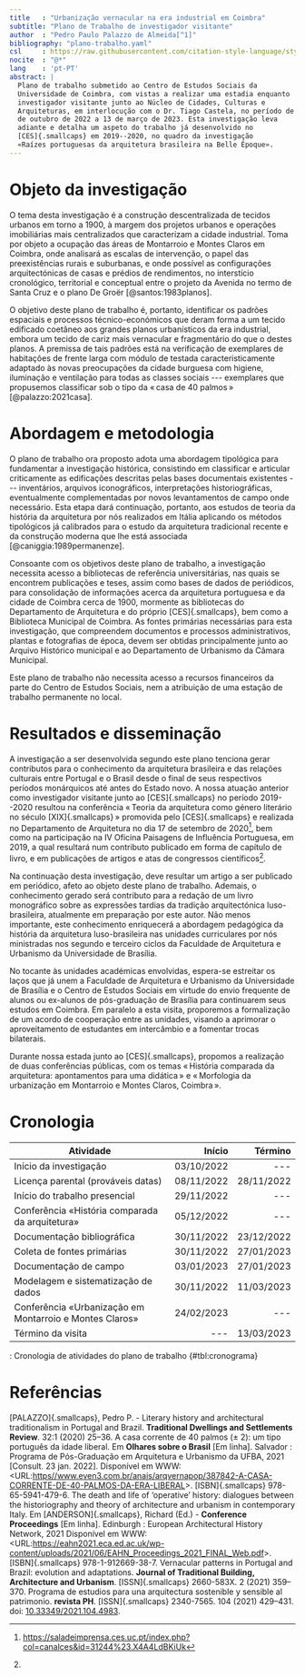 ```yaml
---
title   : "Urbanização vernacular na era industrial em Coimbra"
subtitle: "Plano de Trabalho de investigador visitante"
author  : "Pedro Paulo Palazzo de Almeida[^1]"
bibliography: "plano-trabalho.yaml"
csl     : https://raw.githubusercontent.com/citation-style-language/styles/master/norma-portuguesa-405.csl
nocite  : "@*"
lang    : 'pt-PT'
abstract: |
  Plano de trabalho submetido ao Centro de Estudos Sociais da
  Universidade de Coimbra, com vistas a realizar uma estadia enquanto
  investigador visitante junto ao Núcleo de Cidades, Culturas e
  Arquiteturas, em interlocução com o Dr. Tiago Castela, no período de 3
  de outubro de 2022 a 13 de março de 2023. Esta investigação leva
  adiante e detalha um aspeto do trabalho já desenvolvido no
  [CES]{.smallcaps} em 2019--2020, no quadro da investigação
  «Raízes portuguesas da arquitetura brasileira na Belle Époque».
---
```


# Objeto da investigação #

O tema desta investigação é a construção descentralizada de tecidos
urbanos em torno a 1900, à margem dos projetos urbanos e operações
imobiliárias mais centralizados que caracterizam a cidade industrial.
Toma por objeto a ocupação das áreas de Montarroio e Montes Claros em
Coimbra, onde analisará as escalas de intervenção, o papel das
preexistências rurais e suburbanas, e onde possível as configurações
arquitectónicas de casas e prédios de rendimentos, no interstício
cronológico, territorial e conceptual entre o projeto da Avenida no
termo de Santa Cruz e o plano De Groër [@santos:1983planos].

O objetivo deste plano de trabalho é, portanto, identificar os padrões
espaciais e processos técnico-económicos que deram forma a um tecido
edificado coetâneo aos grandes planos urbanísticos da era industrial,
embora um tecido de cariz mais vernacular e fragmentário do que o destes
planos. A premissa de tais padrões está na verificação de exemplares de
habitações de frente larga com módulo de testada caracteristicamente
adaptado às novas preocupações da cidade burguesa com higiene,
iluminação e ventilação para todas as classes sociais --- exemplares que
propusemos classificar sob o tipo da « casa de 40 palmos »
[@palazzo:2021casa].

# Abordagem e metodologia #

O plano de trabalho ora proposto adota uma abordagem tipológica para
fundamentar a investigação histórica, consistindo em classificar e
articular criticamente as edificações descritas pelas bases documentais
existentes --- inventários, arquivos iconográficos, interpretações
historiográficas, eventualmente complementadas por novos levantamentos
de campo onde necessário. Esta etapa dará continuação, portanto, aos
estudos de teoria da história da arquitetura por nós realizados em
Itália aplicando os métodos tipológicos já calibrados para o estudo da
arquitetura tradicional recente e da construção moderna que lhe está
associada [@caniggia:1989permanenze].

Consoante com os objetivos deste plano de trabalho, a investigação
necessita acesso a bibliotecas de referência universitárias, nas quais se
encontrem publicações e teses, assim como bases de dados de periódicos,
para consolidação de informações acerca da arquitetura portuguesa e da
cidade de Coimbra cerca de 1900, mormente as bibliotecas do Departamento
de Arquitetura e do próprio [CES]{.smallcaps}, bem como a Biblioteca
Municipal de Coimbra. As fontes primárias necessárias para esta
investigação, que compreendem documentos e processos administrativos,
plantas e fotografias de época, devem ser obtidas principalmente junto
ao Arquivo Histórico municipal e ao Departamento de Urbanismo da Câmara
Municipal.

Este plano de trabalho não necessita acesso a recursos financeiros da
parte do Centro de Estudos Sociais, nem a atribuição de uma estação de
trabalho permanente no local.

# Resultados e disseminação #

A investigação a ser desenvolvida segundo este plano tenciona gerar
contributos para o conhecimento da arquitetura brasileira e das relações
culturais entre Portugal e o Brasil desde o final de seus respectivos
períodos monárquicos até antes do Estado novo. A nossa atuação anterior
como investigador visitante junto ao [CES]{.smallcaps} no período
2019--2020 resultou na conferência « Teoria da arquitetura como género
literário no século [XIX]{.smallcaps} » promovida pelo [CES]{.smallcaps}
e realizada no Departamento de Arquitetura no dia 17 de setembro de
2020[^2], bem como na participação na IV Oficina Paisagens de Influência
Portuguesa, em 2019, a qual resultará num contributo publicado em forma
de capítulo de livro, e em publicações de artigos e atas de congressos
científicos[^3].

Na continuação desta investigação, deve resultar um artigo a ser
publicado em periódico, afeto ao objeto deste plano de trabalho.
Ademais, o conhecimento gerado será contributo para a redação de um
livro monográfico sobre as expressões tardias da tradição arquitectónica
luso-brasileira, atualmente em preparação por este autor. Não menos
importante, este conhecimento enriquecerá a abordagem pedagógica da
história da arquitetura luso-brasileira nas unidades curriculares por
nós ministradas nos segundo e terceiro ciclos da Faculdade de
Arquitetura e Urbanismo da Universidade de Brasília.

No tocante às unidades académicas envolvidas, espera-se estreitar os
laços que já unem a Faculdade de Arquitetura e Urbanismo da Universidade
de Brasília e o Centro de Estudos Sociais em virtude do envio frequente
de alunos ou ex-alunos de pós-graduação de Brasília para continuarem
seus estudos em Coimbra. Em paralelo a esta visita, proporemos a
formalização de um acordo de cooperação entre as unidades, visando a
aprimorar o aproveitamento de estudantes em intercâmbio e a fomentar
trocas bilaterais.

Durante nossa estada junto ao [CES]{.smallcaps}, propomos a realização
de duas conferências públicas, com os temas « História comparada da
arquitetura: apontamentos para uma didática » e « Morfologia da
urbanização em Montarroio e Montes Claros, Coimbra ».

# Cronologia #


| Atividade                                               |     Início |    Término |
|---------------------------------------------------------|-----------:|-----------:|
| Início da investigação                                  | 03/10/2022 |        --- |
| Licença parental (prováveis datas)                      | 08/11/2022 | 28/11/2022 |
| Início do trabalho presencial                           | 29/11/2022 |        --- |
| Conferência «História comparada da arquitetura»         | 05/12/2022 |        --- |
| Documentação bibliográfica                              | 30/11/2022 | 23/12/2022 |
| Coleta de fontes primárias                              | 30/11/2022 | 27/01/2023 |
| Documentação de campo                                   | 03/01/2023 | 27/01/2023 |
| Modelagem e sistematização de dados                     | 30/11/2022 | 11/03/2023 |
| Conferência «Urbanização em Montarroio e Montes Claros» | 24/02/2023 |        --- |
| Término da visita                                       |        --- | 13/03/2023 |

: Cronologia de atividades do plano de trabalho {#tbl:cronograma}

# Referências #

[^1]: Professor associado, Faculdade de Arquitetura e Urbanismo da
Universidade de Brasília. palazzo@unb.br

[^2]: <https://saladeimprensa.ces.uc.pt/index.php?col=canalces&id=31244%23.X4A4LdBKiUk>

[^3]: 
  [PALAZZO]{.smallcaps}, Pedro P. - Literary history and architectural traditionalism in Portugal and Brazil. <b>Traditional Dwellings and Settlements Review</b>. 32:1 (2020) 25–36. 
  A casa corrente de 40 palmos (± 2): um tipo português da idade liberal. Em <b>Olhares sobre o Brasil</b> [Em linha]. Salvador : Programa de Pós-Graduação em Arquitetura e Urbanismo da <span class="smallcaps">UFBA</span>, 2021 [Consult. 23 jan. 2022]. Disponível em WWW:&lt;URL:<a href="https://doi.org/https//www.even3.com.br/anais/arqvernapop/387842-A-CASA-CORRENTE-DE-40-PALMOS-DA-ERA-LIBERAL">https//www.even3.com.br/anais/arqvernapop/387842-A-CASA-CORRENTE-DE-40-PALMOS-DA-ERA-LIBERAL</a>&gt;. [ISBN]{.smallcaps} 978-65-5941-479-6.
  The death and life of ‘operative’ history: dialogues between the historiography and theory of architecture and urbanism in contemporary Italy. Em [ANDERSON]{.smallcaps}, Richard (Ed.) - <b>Conference Proceedings</b> [Em linha]. Edinburgh : European Architectural History Network, 2021 Disponível em WWW:&lt;URL:<a href="https://eahn2021.eca.ed.ac.uk/wp-content/uploads/2021/06/EAHN_Proceedings_2021_FINAL_Web.pdf">https://eahn2021.eca.ed.ac.uk/wp-content/uploads/2021/06/EAHN_Proceedings_2021_FINAL_Web.pdf</a>&gt;. [ISBN]{.smallcaps} 978-1-912669-38-7.
  Vernacular patterns in Portugal and Brazil: evolution and adaptations. <b>Journal of Traditional Building, Architecture and Urbanism</b>. [ISSN]{.smallcaps} 2660-583X. 2 (2021) 359–370. 
  Programa de estudios para una arquitectura sostenible y sensible al patrimonio. <b>revista PH</b>. [ISSN]{.smallcaps} 2340-7565. 104 (2021) 429–431. doi: <a href="https://doi.org/10.33349/2021.104.4983">10.33349/2021.104.4983</a>.
  
